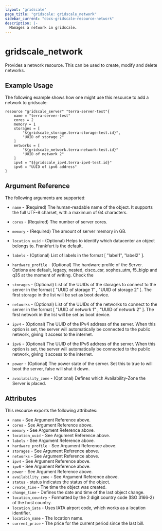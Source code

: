 ```yaml
---
layout: "gridscale"
page_title: "gridscale: gridscale_network"
sidebar_current: "docs-gridscale-resource-network"
description: |-
  Manages a network in gridscale.
---
```


# gridscale_network

Provides a network resource. This can be used to create, modify and delete networks.

## Example Usage

The following example shows how one might use this resource to add a network to gridscale:

```hcl
resource "gridscale_server" "terra-server-test"{
	name = "terra-server-test"
	cores = 2
	memory = 1
	storages = [
		"${gridscale_storage.terra-storage-test.id}",
		"UUID of storage 2"
	]
	networks = [
		"${gridscale_network.terra-network-test.id}"
		"UUID of network 2"
	]
	ipv4 = "${gridscale_ipv4.terra-ipv4-test.id}"
	ipv6 = "UUID of ipv6 address"
}
```

## Argument Reference

The following arguments are supported:

* `name` - (Required) The human-readable name of the object. It supports the full UTF-8 charset, with a maximum of 64 characters.

* `cores` - (Required) The number of server cores.

* `memory` - (Required) The amount of server memory in GB.

* `location_uuid` - (Optional) Helps to identify which datacenter an object belongs to. Frankfurt is the default.

* `labels` - (Optional) List of labels in the format [ "label1", "label2" ].

* `hardware_profile` - (Optional) The hardware profile of the Server. Options are default, legacy, nested, cisco_csr, sophos_utm, f5_bigip and q35 at the moment of writing. Check the 

* `storages` - (Optional) List of the UUIDs of the storages to connect to the server in the format [ "UUID of storage 1" , "UUID of storage 2" ]. The first storage in the list will be set as boot device.

* `networks` - (Optional) List of the UUIDs of the networks to connect to the server in the format [ "UUID of network 1" , "UUID of network 2" ]. The first network in the list will be set as boot device.

* `ipv4` - (Optional) The UUID of the IPv4 address of the server. When this option is set, the server will automatically be connected to the public network, giving it access to the internet.

* `ipv6` - (Optional) The UUID of the IPv6 address of the server. When this option is set, the server will automatically be connected to the public network, giving it access to the internet.

* `power` - (Optional) The power state of the server. Set this to true to will boot the server, false will shut it down.

* `availability_zone` - (Optional) Defines which Availability-Zone the Server is placed.

## Attributes

This resource exports the following attributes:

* `name` - See Argument Reference above.
* `cores` - See Argument Reference above.
* `memory` - See Argument Reference above.
* `location_uuid` - See Argument Reference above.
* `labels` - See Argument Reference above.
* `hardware_profile` - See Argument Reference above.
* `storages` - See Argument Reference above.
* `networks` - See Argument Reference above.
* `ipv4` - See Argument Reference above.
* `ipv6` - See Argument Reference above.
* `power` - See Argument Reference above.
* `availability_zone` - See Argument Reference above.
* `status` - status indicates the status of the object.
* `create_time` - The time the object was created.
* `change_time` - Defines the date and time of the last object change.
* `location_country` - Formatted by the 2 digit country code (ISO 3166-2) of the host country.
* `location_iata` - Uses IATA airport code, which works as a location identifier.
* `location_name` - The location name.
* `current_price` - The price for the current period since the last bill.
